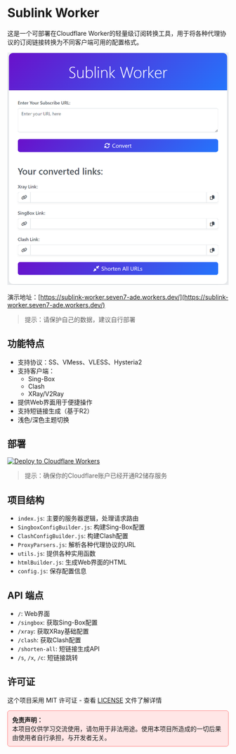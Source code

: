 # Sublink Worker

这是一个可部署在Cloudflare Worker的轻量级订阅转换工具，用于将各种代理协议的订阅链接转换为不同客户端可用的配置格式。

![image](/doc/image.png)

演示地址：[https://sublink-worker.seven7-ade.workers.dev/](https://sublink-worker.seven7-ade.workers.dev/)
> 提示：请保护自己的数据，建议自行部署

## 功能特点

- 支持协议：SS、VMess、VLESS、Hysteria2
- 支持客户端：
  - Sing-Box
  - Clash
  - XRay/V2Ray
- 提供Web界面用于便捷操作
- 支持短链接生成（基于R2）
- 浅色/深色主题切换

## 部署

[![Deploy to Cloudflare Workers](https://deploy.workers.cloudflare.com/button)](https://deploy.workers.cloudflare.com/?url=https://github.com/7Sageer/sublink-worker)

> 提示：确保你的Cloudflare账户已经开通R2储存服务

## 项目结构

- `index.js`: 主要的服务器逻辑，处理请求路由
- `SingboxConfigBuilder.js`: 构建Sing-Box配置
- `ClashConfigBuilder.js`: 构建Clash配置
- `ProxyParsers.js`: 解析各种代理协议的URL
- `utils.js`: 提供各种实用函数
- `htmlBuilder.js`: 生成Web界面的HTML
- `config.js`: 保存配置信息

## API 端点

- `/`: Web界面
- `/singbox`: 获取Sing-Box配置
- `/xray`: 获取XRay基础配置
- `/clash`: 获取Clash配置
- `/shorten-all`: 短链接生成API
- `/s`, `/x`, `/c`: 短链接跳转

## 许可证

这个项目采用 MIT 许可证 - 查看 [LICENSE](LICENSE) 文件了解详情

<div style="background-color: #ffe6e6; border: 1px solid #ff8080; padding: 10px; border-radius: 5px; margin-bottom: 20px;">
<strong>免责声明：</strong><br>
本项目仅供学习交流使用，请勿用于非法用途。使用本项目所造成的一切后果由使用者自行承担，与开发者无关。
</div>